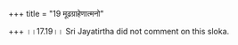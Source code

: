 +++
title = "19 मूढग्राहेणात्मनो"

+++
।।17.19।। Sri Jayatirtha did not comment on this sloka.  
  
